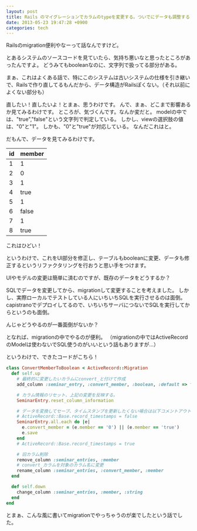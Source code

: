 ```yaml
---
layout: post
title: Rails のマイグレーションでカラムのtypeを変更する。ついでにデータも調整する
date: 2013-05-23 19:47:28 +0900
categories: tech
---
```


Railsのmigration便利やなーって話なんですけど。

とあるシステムのソースコードを見ていたら、気持ち悪いなと思ったところがあったんですよ。
どうみてもbooleanなのに、文字列で扱ってる部分がある。

まぁ、これはよくある話で、特にこのシステムは古いシステムの仕様を引き継いで、Railsで作り直してるもんだから、データ構造がRailsぽくない。（それ以前によくない部分も）

直したい！直したいよ！とまぁ、思うわけです。
んで、まぁ、どこまで影響あるか見てみるわけです。
ところが、気づくんです。なんか変だと。
modelの中では、"true","false"という文字列で判定している。
しかし、viewの選択肢の値は、"0"と"1"。
しかも、"0"と"true"が対応している。
なんだこれはと。

だもんで、データを見てみるわけです。

| id | member |
|:-|:-|
| 1 | 1 |
| 2 | 0 |
| 3 | 1 |
| 4 | true |
| 5 | 1 |
| 6 | false |
| 7 | 1 |
| 8 | true |

これはひどい！

というわけで、これをUI部分を修正し、テーブルもbooleanに変更、データも修正するというリファクタリングを行おうと思い手をつけます。

UIやモデルの変更は簡単に済むのですが、既存のデータをどうするか？

SQLでデータを変更してから、migrationして変更することを考えました。
しかし、実際ローカルでテストしている人にいちいちSQLを実行させるのは面倒。
capistranoでデプロイしてるので、いちいちサーバにつないでSQLを実行してからというのも面倒。

んじゃどうやるのが一番面倒がないか？

となれば、migrationの中でやるのが便利。
（migrationの中ではActiveRecordのModelは使わないでSQL使うのがいいという話もありますが…）

というわけで、できたコードがこちら！

```ruby
class ConvertMemberToBoolean < ActiveRecord::Migration
  def self.up
    # 最終的に変更したいカラムにconvert_と付けて作成
    add_column :seminar_entry, :convert_member, :boolean, :default => false

    # カラム情報のリセット、上記の変更を反映する。
    SeminarEntry.reset_column_information

    # データを変換してセーブ、タイムスタンプを更新したくない場合は以下コメントアウト
    # ActiveRecord::Base.record_timestamps = false
    SeminarEntry.all.each do |e|
      e.convert_member = (e.member == '0') || (e.member == 'true')
      e.save
    end
    # ActiveRecord::Base.record_timestamps = true

    # 旧カラム削除
    remove_column :seminar_entries, :member
    # convert_カラムを対象のカラム名に変更
    rename_column :seminar_entries, :convert_member, :member
  end

  def self.down
    change_column :seminar_entries, :member, :string
  end
end
```

とまぁ、こんな風に書いてmigrationでやっちゃうのが楽でしたという話でした。
